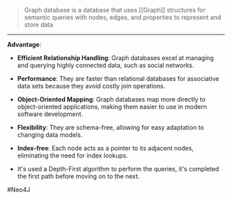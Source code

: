 >Graph database is a database that uses [[Graph]] structures for semantic queries with nodes, edges, and properties to represent and store data

---
**Advantage**:
- **Efficient Relationship Handling**: Graph databases excel at managing and querying highly connected data, such as social networks.

- **Performance**: They are faster than relational databases for associative data sets because they avoid costly join operations.

- **Object-Oriented Mapping**: Graph databases map more directly to object-oriented applications, making them easier to use in modern software development.

- **Flexibility**: They are schema-free, allowing for easy adaptation to changing data models.

- **Index-free**: Each node acts as a pointer to its adjacent nodes, eliminating the need for index lookups.

-  It's used a Depth-First algorithm to perform the queries, it's completed the first path before moving on to the next.

#Neo4J
